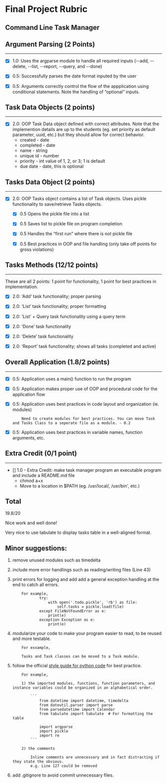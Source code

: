 # Final Project Rubric #

## Command Line Task Manager


## Argument Parsing (2 Points)
-------------------
- [x] 1.0: Uses the argparse module to handle all required inputs (--add, --delete, --list, --report, --query, and --done)

- [x] 0.5: Successfully parses the date format inputed by the user

- [x] 0.5: Arguments correctly control the flow of the appplication using conditional statements. Note the handling of “optional” inputs.


## Task Data Objects (2 points)
-------------------------------
- [x] 2.0: OOP Task Data object defined with correct attributes. Note that the implemention details are up to the students (eg. set priority as default parameter, uuid, etc.) but they should allow for correct behavior.
    - created - date
    - completed - date
    - name - string
    - unique id - number
    - priority - int value of 1, 2, or 3; 1 is default
    - due date - date, this is optional


## Tasks Data Object (2 points)
--------------------------------
- [x] 2.0: OOP Tasks object contains a list of Task objects. Uses pickle functionality to save/retrieve Tasks objects.
    - [x] 0.5 Opens the pickle file into a list
    - [x] 0.5 Saves list to pickle file on program completion
    - [x] 0.5 Handles the “first run” where there is not pickle file
    - [x] 0.5 Best practices in OOP and file handling (only take off points for gross violations)


## Tasks Methods (12/12 points)
--------------------------------
These are all 2 points: 1 point for functionality, 1 point for best practices in implementation.
- [x] 2.0: ‘Add’ task functionality; proper parsing
- [x] 2.0: ‘List’ task functionality; proper formatting
- [x] 2.0: ‘List’ + Query task functionality using a query term
- [x] 2.0: ‘Done’ task functionality
- [x] 2.0: ‘Delete’ task functionality
- [x] 2.0: ‘Report’ task functionality; shows all tasks (completed and active)


## Overall Application (1.8/2 points)
--------------------------
- [x] 0.5: Application uses a main() function to run the program
- [x] 0.5: Application makes proper use of OOP and procedural code for the application flow
- [x] 0.5: Application uses best practices in code layout and organization (ie. modules)

    ```
        Need to create modules for best practices. You can move Task and Tasks Class to a seperate file as a module. - 0.2
    ```

- [x] 0.5: Application uses best practices in variable names, function arguments, etc.


## Extra Credit  (0/1 point)
--------------------------
- [] 1.0 - Extra Credit: make task manager program an executable program and include a README.md file
    - chmod a+x
    - Move to a location in $PATH (eg. /usr/local/, /usr/bin', etc.)


Total
-----
19.8/20

Nice work and well done!

Very nice to use tabulate to display tasks table in a well-aligned format.


## Minor suggestions:

1. remove unused modules such as timedelta

2. include more error handlings such as reading/writing files (Line 43)

3. print errors for logging and add add a general exception handling at the end to catch all errors.
    ```
        For example,
                try:
                    with open('.todo.pickle', 'rb') as file:
                        self.tasks = pickle.load(file)
                except FileNotFoundError as e:
                    print(e)
                exception Exception as e:
                    print(e)
    ```

4. modularize your code to make your program easier to read, to be reused and more testable.
    ```
        For exxample,

        Tasks and Task classes can be moved to a Task module.

    ```

6. follow the official [style guide for python code](https://peps.python.org/pep-0008/) for best practice.
    ```
        For example,

        1) the imported modules, functions, function parameters, and instance variables could be organized in an alphabetical order.

            ```
                from datetime import datetime, timedelta
                from dateutil.parser import parse
                from parsedatetime import Calendar
                from tabulate import tabulate  # For formatting the table

                import argparse
                import pickle
                import re
            ```

        2) the comments

            Inline comments are unnecessary and in fact distracting if they state the obvious.
            e.g. Line 127 could be removed
    ```

7. add .gitignore to avoid commit unnecessary files.